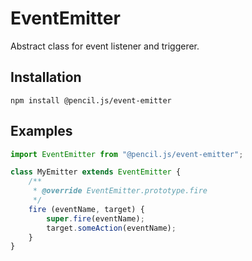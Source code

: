 # EventEmitter

Abstract class for event listener and triggerer.


## Installation

    npm install @pencil.js/event-emitter


## Examples

```js
import EventEmitter from "@pencil.js/event-emitter";

class MyEmitter extends EventEmitter {
    /**
     * @override EventEmitter.prototype.fire
     */
    fire (eventName, target) {
        super.fire(eventName);
        target.someAction(eventName);
    }
}
```